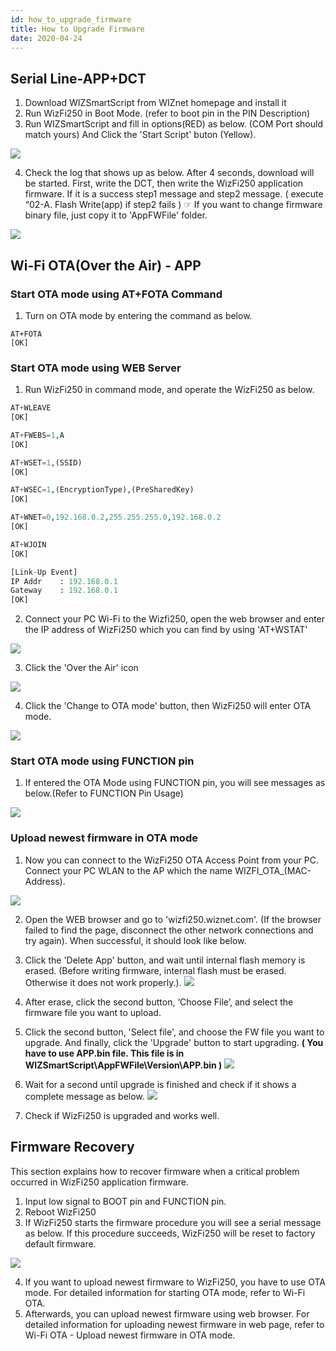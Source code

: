 ```yaml
---
id: how_to_upgrade_firmware
title: How to Upgrade Firmware
date: 2020-04-24
---
```


## Serial Line-APP+DCT

1. Download WIZSmartScript from WIZnet homepage and install it
2. Run WizFi250 in Boot Mode. (refer to boot pin in the PIN Description)
3. Run WIZSmartScript and fill in options(RED) as below. (COM Port should match yours)
And Click the 'Start Script' buton (Yellow).

![](/img/products/wizfi250/wizfi250pg/wizfi250pg-14.png)


4. Check the log that shows up as below. After 4 seconds, download will be started. First, write the DCT, then write the WizFi250 application firmware. If it is a success step1 message and step2 message. ( execute “02-A. Flash Write(app) if step2 fails )
☞ If you want to change firmware binary file, just copy it to 'AppFWFile' folder.

![](/img/products/wizfi250/wizfi250pg/wizfi250pg-15.png)

## Wi-Fi OTA(Over the Air) - APP

### Start OTA mode using AT+FOTA Command

1. Turn on OTA mode by entering the command as below.

`AT+FOTA`  
`[OK]`
   
### Start OTA mode using WEB Server
   
1. Run WizFi250 in command mode, and operate the WizFi250 as below.

```python
AT+WLEAVE
[OK]

AT+FWEBS=1,A
[OK]

AT+WSET=1,(SSID)
[OK]

AT+WSEC=1,(EncryptionType),(PreSharedKey)
[OK]

AT+WNET=0,192.168.0.2,255.255.255.0,192.168.0.2
[OK]

AT+WJOIN
[OK]

[Link-Up Event]
IP Addr    : 192.168.0.1
Gateway    : 192.168.0.1
[OK]
```

2. Connect your PC Wi-Fi to the Wizfi250, open the web browser and enter the IP address of WizFi250 which you can find by using 'AT+WSTAT'

![](/img/products/wizfi250/wizfi250pg/wizfi250pg-2.png)

3. Click the 'Over the Air' icon

![](/img/products/wizfi250/wizfi250pg/wizfi250pg-13.png)

4. Click the 'Change to OTA mode' button, then WizFi250 will enter OTA mode.

![](/img/products/wizfi250/wizfi250pg/wizfi250pg-16.png)

### Start OTA mode using FUNCTION pin

1. If entered the OTA Mode using FUNCTION pin, you will see messages as below.(Refer to FUNCTION Pin Usage)

![](/img/products/wizfi250/wizfi250pg/wizfi250pg-17.png)

### Upload newest firmware in OTA mode

1. Now you can connect to the WizFi250 OTA Access Point from your PC. Connect your PC WLAN to the AP which the name WIZFI_OTA_(MAC-Address).

![](/img/products/wizfi250/wizfi250pg/wizfi250pg-18.png)

2. Open the WEB browser and go to 'wizfi250.wiznet.com'. (If the browser failed to find the page, disconnect the other network connections and try again). When successful, it should look like below.

3. Click the 'Delete App' button, and wait until internal flash memory is erased.
(Before writing firmware, internal flash must be erased. Otherwise it does not work properly.).
![](/img/products/wizfi250/wizfi250pg/wizfi250pg-19.png)

4. After erase, click the second button, ‘Choose File’, and select the firmware file you want to upload.

5. Click the second button, 'Select file', and choose the FW file you want to upgrade. And finally, click the 'Upgrade' button to start upgrading. **( You have to use APP.bin file. This file is in WIZSmartScript\AppFWFile\Version\APP.bin )**
![](/img/products/wizfi250/wizfi250pg/wizfi250pg-20.png)

6. Wait for a second until upgrade is finished and check if it shows a complete message as below.
![](/img/products/wizfi250/wizfi250pg/wizfi250pg-21.png)

7. Check if WizFi250 is upgraded and works well.

## Firmware Recovery

This section explains how to recover firmware when a critical problem occurred in WizFi250 application firmware.

1. Input low signal to BOOT pin and FUNCTION pin.
2. Reboot WizFi250
3. If WizFi250 starts the firmware procedure you will see a serial message as below. If this procedure succeeds, WizFi250 will be reset to factory default firmware.

![](/img/products/wizfi250/wizfi250pg/wizfi250pg-22.png)

4. If you want to upload newest firmware to WizFi250, you have to use OTA mode.
For detailed information for starting OTA mode, refer to Wi-Fi OTA.
5. Afterwards, you can upload newest firmware using web browser. For detailed information for uploading newest firmware in web page, refer to Wi-Fi OTA - Upload newest firmware in OTA mode.
